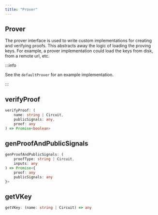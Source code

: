 ```yaml
---
title: "Prover"
---
```


## Prover

The prover interface is used to write custom implementations for creating and verifying proofs. This abstracts away the logic of loading the proving keys. For example, a prover implementation could load the keys from disk, from a remote url, etc.

:::info

See the `defaultProver` for an example implementation.

:::

## verifyProof

```ts
verifyProof: (
    name: string | Circuit,
    publicSignals: any,
    proof: any
) => Promise<boolean>
```

## genProofAndPublicSignals

```ts
genProofAndPublicSignals: (
    proofType: string | Circuit,
    inputs: any
) => Promise<{
    proof: any
    publicSignals: any
}>
```

## getVKey

```ts
getVKey: (name: string | Circuit) => any
```
